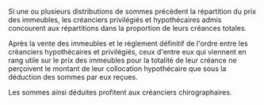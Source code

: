  
 Si une ou plusieurs distributions de sommes précèdent la répartition du prix des immeubles, les créanciers privilégiés et hypothécaires admis concourent aux répartitions dans la proportion de leurs créances totales.  

  
 Après la vente des immeubles et le règlement définitif de l'ordre entre les créanciers hypothécaires et privilégiés, ceux d'entre eux qui viennent en rang utile sur le prix des immeubles pour la totalité de leur créance ne perçoivent le montant de leur collocation hypothécaire que sous la déduction des sommes par eux reçues.  

  
 Les sommes ainsi déduites profitent aux créanciers chirographaires.  
